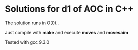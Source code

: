 # Solutions for d1 of AOC in C++

The solution runs in O(0)..

Just compile with **make** and execute **moves** and **movesaim**

Tested with gcc 9.3.0
